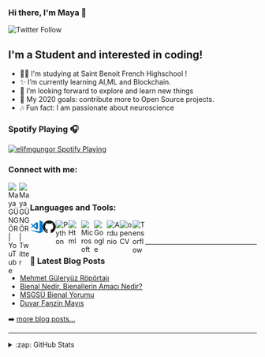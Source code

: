 ### Hi there, I'm Maya 👋
![Twitter Follow](https://img.shields.io/twitter/follow/EMayaGungor?color=%231DA1F2&logo=twitter&style=flat-square)

## I'm a Student and interested in coding!

- 👩‍🎓 I'm studying at Saint Benoit French Highschool !
- ✨ I’m currently learning AI,ML and Blockchain.
- 👀 I’m looking forward to explore and learn new things
- 🎁 My 2020 goals: contribute more to Open Source projects.
- 🎶 Fun fact: I am passionate about neuroscience

### Spotify Playing 🎧

[<img src="https://open.spotify.com/album/6jKZplJpy21R5lHaYHHjmZ" alt="elifmgungor Spotify Playing" width="350" />](https://open.spotify.com/user/zqo14rhwoe1rquezr54uqd628)

### Connect with me:

[<img align="left" alt="Maya GÜNGÖR | YouTube" width="22px" src="https://cdn.jsdelivr.net/npm/simple-icons@v3/icons/youtube.svg" />][youtube]
[<img align="left" alt="Maya GÜNGÖR | Twitter" width="22px" src="https://cdn.jsdelivr.net/npm/simple-icons@v3/icons/twitter.svg" />][twitter]

<br />

### Languages and Tools:

<img align="left" alt="Visual Studio Code" width="26px" src="https://raw.githubusercontent.com/github/explore/80688e429a7d4ef2fca1e82350fe8e3517d3494d/topics/visual-studio-code/visual-studio-code.png"/>
<img align="left" alt="GitHub" width="26px" src="https://raw.githubusercontent.com/github/explore/78df643247d429f6cc873026c0622819ad797942/topics/github/github.png"/>
<img align="left" alt="Python" width="26px" src="https://www.python.org/static/opengraph-icon-200x200.png"/>
<img align="left" alt="Html" width="26px" src="https://upload.wikimedia.org/wikipedia/commons/thumb/6/61/HTML5_logo_and_wordmark.svg/1920px-HTML5_logo_and_wordmark.svg.png"/>
<img align="left" alt="Microsoft" width="26px" src="https://pbs.twimg.com/profile_images/1062993041324171265/CcUjyxc9_400x400.jpg"/>
<img align="left" alt="Google" width="26px" src="https://lz3g.com/wp-content/uploads/google-docs-icons.jpg"/>
<img align="left" alt="Ardunio" width="26px" src="https://upload.wikimedia.org/wikipedia/commons/thumb/8/87/Arduino_Logo.svg/720px-Arduino_Logo.svg.png"/>
<img align="left" alt="openCV" width="26px" src="https://upload.wikimedia.org/wikipedia/commons/thumb/3/32/OpenCV_Logo_with_text_svg_version.svg/1200px-OpenCV_Logo_with_text_svg_version.svg.png"/>
<img align="left" alt="Tensorflow" width="26px" src="https://upload.wikimedia.org/wikipedia/commons/thumb/2/2d/Tensorflow_logo.svg/langfr-220px-Tensorflow_logo.svg.png"/>

<br />
<br />

---

### 📕 Latest Blog Posts

<!-- BLOG-POST-LIST:START -->
- [Mehmet Güleryüz Röpörtajı](http://saintbenoitsanat.blog/mehmet-guleryuz-roportaji/)
- [Bienal Nedir, Bienallerin Amacı Nedir?](http://saintbenoitsanat.blog/100-2/)
- [MSGSÜ Bienal Yorumu](http://saintbenoitsanat.blog/msgsu-bienal-yorumu-maya-gungor/)
- [Duvar Fanzin Mayıs](https://issuu.com/duvarfanzin/docs/duvarmay_s)
<!-- BLOG-POST-LIST:END -->

➡️ [more blog posts...](http://saintbenoitsanat.blog/)

---

<details>
 <summary>:zap: GitHub Stats</summary> 

  <img align="left" alt="elifmgungor's GitHub Stats" src="https://github-readme-stats.codestackr.vercel.app/api?username=elifmgungor&show_icons=true&hide_border=true" />

</details>

[website]: http://saintbenoitsanat.blog/
[twitter]:https://twitter.com/EMayaGungor
[youtube]: https://www.youtube.com/channel/UC7oNnGRiE1cSyWaeIjqlXIA?view_as=subscriber

